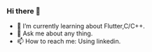 ### Hi there 👋

- 🌱 I’m currently learning about Flutter,C/C++.
- 💬 Ask me about any thing.
- 📫 How to reach me: Using linkedin.
